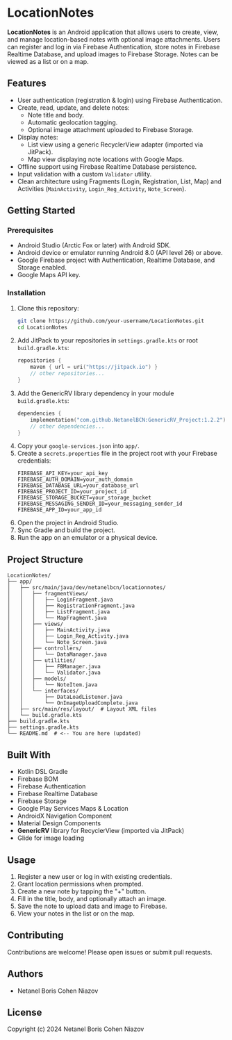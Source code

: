 # LocationNotes

**LocationNotes** is an Android application that allows users to create, view, and manage location-based notes with optional image attachments. Users can register and log in via Firebase Authentication, store notes in Firebase Realtime Database, and upload images to Firebase Storage. Notes can be viewed as a list or on a map.

## Features
- User authentication (registration & login) using Firebase Authentication.
- Create, read, update, and delete notes:
  - Note title and body.
  - Automatic geolocation tagging.
  - Optional image attachment uploaded to Firebase Storage.
- Display notes:
  - List view using a generic RecyclerView adapter (imported via JitPack).
  - Map view displaying note locations with Google Maps.
- Offline support using Firebase Realtime Database persistence.
- Input validation with a custom `Validator` utility.
- Clean architecture using Fragments (Login, Registration, List, Map) and Activities (`MainActivity`, `Login_Reg_Activity`, `Note_Screen`).

## Getting Started

### Prerequisites
- Android Studio (Arctic Fox or later) with Android SDK.
- Android device or emulator running Android 8.0 (API level 26) or above.
- Google Firebase project with Authentication, Realtime Database, and Storage enabled.
- Google Maps API key.

### Installation
1. Clone this repository:
   ```bash
   git clone https://github.com/your-username/LocationNotes.git
   cd LocationNotes
   ```
2. Add JitPack to your repositories in `settings.gradle.kts` or root `build.gradle.kts`:
   ```kotlin
   repositories {
       maven { url = uri("https://jitpack.io") }
       // other repositories...
   }
   ```
3. Add the GenericRV library dependency in your module `build.gradle.kts`:
   ```kotlin
   dependencies {
       implementation("com.github.NetanelBCN:GenericRV_Project:1.2.2")
       // other dependencies...
   }
   ```
4. Copy your `google-services.json` into `app/`.
5. Create a `secrets.properties` file in the project root with your Firebase credentials:
   ```properties
   FIREBASE_API_KEY=your_api_key
   FIREBASE_AUTH_DOMAIN=your_auth_domain
   FIREBASE_DATABASE_URL=your_database_url
   FIREBASE_PROJECT_ID=your_project_id
   FIREBASE_STORAGE_BUCKET=your_storage_bucket
   FIREBASE_MESSAGING_SENDER_ID=your_messaging_sender_id
   FIREBASE_APP_ID=your_app_id
   ```
6. Open the project in Android Studio.
7. Sync Gradle and build the project.
8. Run the app on an emulator or a physical device.

## Project Structure
```
LocationNotes/
├── app/
│   ├── src/main/java/dev/netanelbcn/locationnotes/
│   │   ├── fragmentViews/
│   │   │   ├── LoginFragment.java
│   │   │   ├── RegistrationFragment.java
│   │   │   ├── ListFragment.java
│   │   │   └── MapFragment.java
│   │   ├── views/
│   │   │   ├── MainActivity.java
│   │   │   ├── Login_Reg_Activity.java
│   │   │   └── Note_Screen.java
│   │   ├── controllers/
│   │   │   └── DataManager.java
│   │   ├── utilities/
│   │   │   ├── FBManager.java
│   │   │   └── Validator.java
│   │   ├── models/
│   │   │   └── NoteItem.java
│   │   └── interfaces/
│   │       ├── DataLoadListener.java
│   │       └── OnImageUploadComplete.java
│   ├── src/main/res/layout/  # Layout XML files
│   └── build.gradle.kts
├── build.gradle.kts
├── settings.gradle.kts
└── README.md  # <-- You are here (updated)
```

## Built With
- Kotlin DSL Gradle
- Firebase BOM
- Firebase Authentication
- Firebase Realtime Database
- Firebase Storage
- Google Play Services Maps & Location
- AndroidX Navigation Component
- Material Design Components
- **GenericRV** library for RecyclerView (imported via JitPack)
- Glide for image loading

## Usage
1. Register a new user or log in with existing credentials.
2. Grant location permissions when prompted.
3. Create a new note by tapping the "+" button.
4. Fill in the title, body, and optionally attach an image.
5. Save the note to upload data and image to Firebase.
6. View your notes in the list or on the map.

## Contributing
Contributions are welcome! Please open issues or submit pull requests.

## Authors

- Netanel Boris Cohen Niazov

## License

Copyright (c) 2024 Netanel Boris Cohen Niazov 


